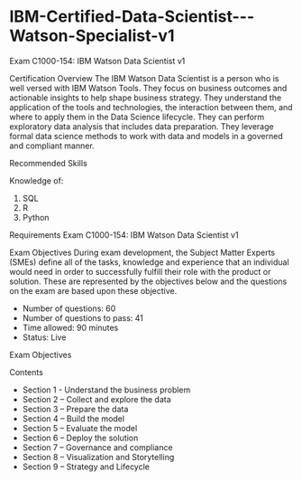# IBM-Certified-Data-Scientist---Watson-Specialist-v1
Exam C1000-154: IBM Watson Data Scientist v1

Certification Overview
The IBM Watson Data Scientist is a person who is well versed with IBM Watson Tools. They focus on business outcomes and actionable insights to help shape business strategy.  They understand the application of the tools and technologies, the interaction between them, and where to apply them in the Data Science lifecycle.  They can perform exploratory data analysis that includes data preparation. They leverage formal data science methods to work with data and models in a governed and compliant manner.

Recommended Skills

Knowledge of:

1. SQL
2. R
3. Python

Requirements
Exam C1000-154: IBM Watson Data Scientist v1

Exam Objectives
During exam development, the Subject Matter Experts (SMEs) define all of the tasks, knowledge and experience that an individual would need in order to successfully fulfill their role with the product or solution. These are represented by the objectives below and the questions on the exam are based upon these objective.

* Number of questions: 60
* Number of questions to pass: 41
* Time allowed: 90 minutes
* Status: Live

Exam Objectives

Contents

* Section 1 - Understand the business problem
* Section 2 – Collect and explore the data
* Section 3 – Prepare the data
* Section 4 – Build the model
* Section 5 – Evaluate the model
* Section 6 – Deploy the solution
* Section 7 – Governance and compliance
* Section 8 – Visualization and Storytelling
* Section 9 – Strategy and Lifecycle
